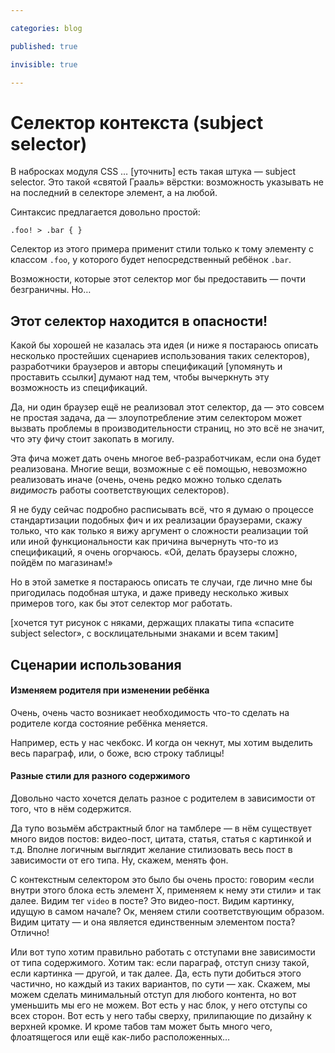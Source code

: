 ```yaml
---

categories: blog

published: true

invisible: true

---
```


# Селектор контекста (subject selector)

В набросках модуля CSS … [уточнить] есть такая штука — subject selector. Это такой «святой Грааль» вёрстки: возможность указывать не на последний в селекторе элемент, а на любой.

Синтаксис предлагается довольно простой:

    .foo! > .bar { }

Селектор из этого примера применит стили только к тому элементу с классом `.foo`, у которого будет непосредственный ребёнок `.bar`.

Возможности, которые этот селектор мог бы предоставить — почти безграничны. Но…

## Этот селектор находится в опасности!

Какой бы хорошей не казалась эта идея (и ниже я постараюсь описать несколько простейших сценариев использования таких селекторов), разработчики браузеров и авторы спецификаций [упомянуть и проставить ссылки] думают над тем, чтобы вычеркнуть эту возможность из спецификаций.

Да, ни один браузер ещё не реализовал этот селектор, да — это совсем не простая задача, да — злоупотребление этим селектором может вызвать проблемы в производительности страниц, но это всё не значит, что эту фичу стоит закопать в могилу.

Эта фича может дать очень многое веб-разработчикам, если она будет реализована. Многие вещи, возможные с её помощью, невозможно реализовать иначе (очень, очень редко можно только сделать *видимость* работы соответствующих селекторов).

Я не буду сейчас подробно расписывать всё, что я думаю о процессе стандартизации подобных фич и их реализации браузерами, скажу только, что как только я вижу аргумент о сложности реализации той или иной функциональности как причина вычернуть что-то из спецификаций, я очень огорчаюсь. «Ой, делать браузеры сложно, пойдём по магазинам!»

Но в этой заметке я постараюсь описать те случаи, где лично мне бы пригодилась подобная штука, и даже приведу несколько живых примеров того, как бы этот селектор мог работать.

[хочется тут рисунок с няками, держащих плакаты типа «спасите subject selector», с восклицательными знаками и всем таким]

## Сценарии использования

#### Изменяем родителя при изменении ребёнка

Очень, очень часто возникает необходимость что-то сделать на родителе когда состояние ребёнка меняется.

Например, есть у нас чекбокс. И когда он чекнут, мы хотим выделить весь параграф, или, о боже, всю строку таблицы!

#### Разные стили для разного содержимого

Довольно часто хочется делать разное с родителем в зависимости от того, что в нём содержится.

Да тупо возьмём абстрактный блог на тамблере — в нём существует много видов постов: видео-пост, цитата, статья, статья с картинкой и т.д. Вполне логичным выглядит желание стилизовать весь пост в зависимости от его типа. Ну, скажем, менять фон.

С контекстным селектором это было бы очень просто: говорим «если внутри этого блока есть элемент X, применяем к нему эти стили» и так далее. Видим тег `video` в посте? Это видео-пост. Видим картинку, идущую в самом начале? Ок, меняем стили соответствующим образом. Видим цитату — и она является единственным элементом поста? Отлично!

Или вот тупо хотим правильно работать с отступами вне зависимости от типа содержимого. Хотим так: если параграф, отступ снизу такой, если картинка — другой, и так далее. Да, есть пути добиться этого частично, но каждый из таких вариантов, по сути — хак. Скажем, мы можем сделать минимальный отступ для любого контента, но вот уменьшить мы его не можем. Вот есть у нас блок, у него отступы со всех сторон. Вот есть у него табы сверху, прилипающие по дизайну к верхней кромке. И кроме табов там может быть много чего, флоатящегося или ещё как-либо расположенных…

#### 